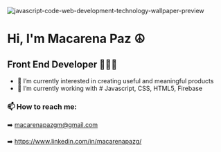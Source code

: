 ![javascript-code-web-development-technology-wallpaper-preview](https://github.com/macarenapazg/macarenapazg/assets/113479365/296ac6f6-1a0c-4326-affd-8ff12318d27a)

# Hi, I'm Macarena Paz ☮

## Front End Developer 👩🏻‍💻

- 👾 I’m currently interested in creating useful and meaningful products
- 👾 I’m currently working with # Javascript, CSS, HTML5, Firebase


### 📫 How to reach me:

➡️   macarenapazgm@gmail.com

➡️   https://www.linkedin.com/in/macarenapazg/



<!--
**macarenapazg/macarenapazg** is a ✨ _special_ ✨ repository because its `README.md` (this file) appears on your GitHub profile.

Here are some ideas to get you started:

- 🔭 I’m currently working on ...
- 🌱 I’m currently learning ...
- 👯 I’m looking to collaborate on ...
- 🤔 I’m looking for help with ...
- 💬 Ask me about ...
- 📫 How to reach me: ...
- 😄 Pronouns: ...
- ⚡ Fun fact: ...
-->
